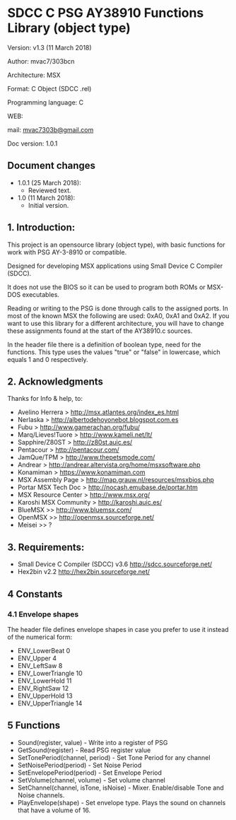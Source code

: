 # SDCC C PSG AY38910 Functions Library (object type)

Version: v1.3 (11 March 2018)

Author: mvac7/303bcn

Architecture: MSX

Format: C Object (SDCC .rel)

Programming language: C

WEB: 

mail: mvac7303b@gmail.com



Doc version: 1.0.1

## Document changes

- 1.0.1 (25 March 2018):
    + Reviewed text.
- 1.0 (11 March 2018): 
    + Initial version.


## 1. Introduction:

This project is an opensource library (object type), with basic functions for 
work with PSG AY-3-8910 or compatible. 

Designed for developing MSX applications using Small Device C Compiler (SDCC).
  
It does not use the BIOS so it can be used to program both ROMs or MSX-DOS
executables.
  
Reading or writing to the PSG is done through calls to the assigned ports. 
In most of the known MSX the following are used: 0xA0, 0xA1 and 0xA2. 
If you want to use this library for a different architecture, you will have to 
change these assignments found at the start of the AY38910.c sources.

In the header file there is a definition of boolean type, need for the functions.
This type uses the values "true" or "false" in lowercase, which equals 1 and 0 
respectively.  

                           


## 2. Acknowledgments
  
Thanks for Info & help, to:

* Avelino Herrera > http://msx.atlantes.org/index_es.html
* Nerlaska > http://albertodehoyonebot.blogspot.com.es
* Fubu > http://www.gamerachan.org/fubu/
* Marq/Lieves!Tuore > http://www.kameli.net/lt/
* Sapphire/Z80ST > http://z80st.auic.es/
* Pentacour > http://pentacour.com/
* JamQue/TPM > http://www.thepetsmode.com/
* Andrear > http://andrear.altervista.org/home/msxsoftware.php
* Konamiman > https://www.konamiman.com
* MSX Assembly Page > http://map.grauw.nl/resources/msxbios.php
* Portar MSX Tech Doc > http://nocash.emubase.de/portar.htm
* MSX Resource Center > http://www.msx.org/
* Karoshi MSX Community > http://karoshi.auic.es/
* BlueMSX >> http://www.bluemsx.com/
* OpenMSX >> http://openmsx.sourceforge.net/
* Meisei  >> ?



## 3. Requirements:

* Small Device C Compiler (SDCC) v3.6 http://sdcc.sourceforge.net/
* Hex2bin v2.2 http://hex2bin.sourceforge.net/     


## 4 Constants


### 4.1 Envelope shapes

The header file defines envelope shapes in case you prefer to use it instead 
of the numerical form:
  
* ENV_LowerBeat      0 
* ENV_Upper          4 
* ENV_LeftSaw        8
* ENV_LowerTriangle 10 
* ENV_LowerHold     11 
* ENV_RightSaw      12
* ENV_UpperHold     13
* ENV_UpperTriangle 14


  
## 5 Functions


* Sound(register, value) - Write into a register of PSG
* GetSound(register) - Read PSG register value
* SetTonePeriod(channel, period) - Set Tone Period for any channel
* SetNoisePeriod(period) - Set Noise Period
* SetEnvelopePeriod(period) - Set Envelope Period
* SetVolume(channel, volume) - Set volume channel
* SetChannel(channel, isTone, isNoise) - Mixer. Enable/disable Tone and Noise channels.
* PlayEnvelope(shape) - Set envelope type. Plays the sound on channels that have a volume of 16.


 
